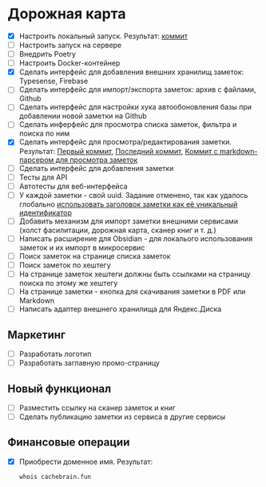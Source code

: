 # Дорожная карта

- [x] Настроить локальный запуск. Результат: [коммит](https://github.com/syeysk/django-sy-notes/commit/db9a40eced5dd4e6e393a05dd815d6de8c35b966)
- [ ] Настроить запуск на сервере
- [ ] Внедрить Poetry
- [ ] Настроить Docker-контейнер
- [x] Сделать интерфейс для добавления внешних хранилищ заметок: Typesense, Firebase
- [ ] Сделать интерфейс для импорт/экспорта заметок: архив с файлами, Github
- [ ] Сделать интерфейс для настройки хука автообоновления базы при добавлении новой заметки на Github
- [ ] Сделать инферфейс для просмотра списка заметок, фильтра и поиска по ним
- [x] Сделать интерфейс для просмотра/редактирования заметки. Результат: [Первый коммит](https://github.com/syeysk/django-sy-notes/commit/1164961be997ad3a040a4e7cefabad85ca6cc1f8), [Последний коммит](https://github.com/syeysk/django-sy-notes/commit/4eec4009580c53cf1e6574506ddec52ffcdf04dd), [Коммит с markdown-парсером для просмотра заметок](https://github.com/syeysk/django-sy-notes/commit/a066f68385ea992cc2a87d70e6c65ca3a105f956)
- [ ] Сделать интерфейс для добавления заметки
- [ ] Тесты для API
- [ ] Автотесты для веб-интерфейса
- [ ] У каждой заметки - свой uuid. Задание отменено, так как удалось глобально [использовать заголовок заметки как её уникальный идентификатор](https://github.com/syeysk/django-sy-notes/commit/9b96859dedee71382dc7ac8f9a1e688d4cf14666)
- [ ] Добавить механизм для импорт заметки внешними сервисами (холст фасилитации, дорожная карта, сканер книг и т. д.)
- [ ] Написать расширение для Obsidian - для локалього использования заметок и их импорт в микросервис
- [ ] Поиск заметок на странице списка заметок
- [ ] Поиск заметок по хештегу
- [ ] На странице заметок хештеги должны быть ссылками на страницу поиска по этому же хештегу
- [ ] На странице заметки - кнопка для скачивания заметки в PDF или Markdown
- [ ] Написать адаптер внешнего хранилища для Яндекс.Диска

## Маркетинг

- [ ] Разработать логотип
- [ ] Разработать заглавную промо-страницу

## Новый функционал

- [ ] Разместить ссылку на сканер заметок и книг
- [ ] Сделать публикацию заметки из сервиса в другие сервисы

## Финансовые операции

- [x] Приобрести доменное имя. Результат:
  ```sh
  whois cachebrain.fun
  ```

